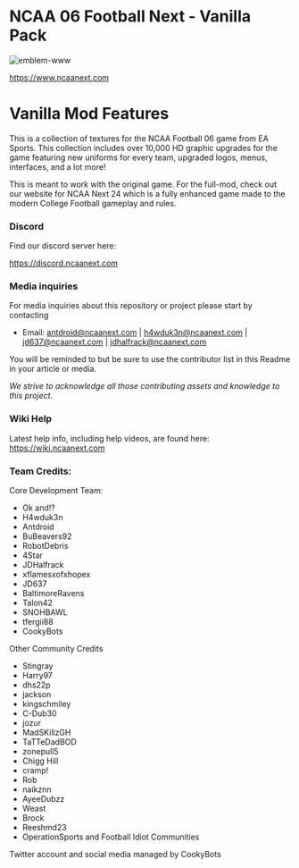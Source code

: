 # NCAA 06 Football Next - Vanilla Pack

![emblem-www](https://github.com/ncaanext/ncaa06-next-vanilla/assets/24241868/bdb59480-8bae-4c72-a38d-c137b19134bb)

https://www.ncaanext.com

# Vanilla Mod Features

This is a collection of textures for the NCAA Football 06 game from EA Sports. This collection includes over 10,000 HD graphic upgrades for the game featuring new uniforms for every team, upgraded logos, menus, interfaces, and a lot more!

This is meant to work with the original game. For the full-mod, check out our website for NCAA Next 24 which is a fully enhanced game made to the modern College Football gameplay and rules.

### Discord

Find our discord server here:

https://discord.ncaanext.com

### Media inquiries

For media inquiries about this repository or project please start by contacting 

* Email: antdroid@ncaanext.com | h4wduk3n@ncaanext.com | jd637@ncaanext.com | jdhalfrack@ncaanext.com

You will be reminded to but be sure to use the contributor list in this Readme in your article or media.

*We strive to acknowledge all those contributing assets and knowledge to this project.*

### Wiki Help

Latest help info, including help videos, are found here:
https://wiki.ncaanext.com


### **Team Credits:**

Core Development Team:
* Ok and!?
* H4wduk3n
* Antdroid
* BuBeavers92
* RobotDebris
* 4Star
* JDHalfrack
* xflamesxofxhopex
* JD637
* BaltimoreRavens
* Talon42
* SNOHBAWL
* tfergii88
* CookyBots

Other Community Credits
* Stingray
* Harry97
* dhs22p
* jackson
* kingschmiley
* C-Dub30
* jozur
* MadSKillzGH
* TaTTeDadBOD
* zonepull5
* Chigg Hill
* cramp!
* Rob
* naikznn
* AyeeDubzz
* Weast
* Brock
* Reeshmd23
* OperationSports and Football Idiot Communities

Twitter account and social media managed by CookyBots

